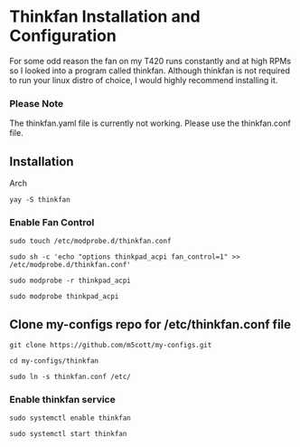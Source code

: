 # Thinkfan Installation and Configuration
For some odd reason the fan on my T420 runs constantly and at high RPMs so I looked into a program called thinkfan. Although thinkfan is not required to run your linux distro of choice, I would highly recommend installing it.

### Please Note
The thinkfan.yaml file is currently not working. Please use the thinkfan.conf file.

## Installation
Arch
```
yay -S thinkfan
```

### Enable Fan Control
```
sudo touch /etc/modprobe.d/thinkfan.conf

sudo sh -c 'echo "options thinkpad_acpi fan_control=1" >> /etc/modprobe.d/thinkfan.conf'

sudo modprobe -r thinkpad_acpi

sudo modprobe thinkpad_acpi
```

## Clone my-configs repo for /etc/thinkfan.conf file
```
git clone https://github.com/m5cott/my-configs.git

cd my-configs/thinkfan

sudo ln -s thinkfan.conf /etc/
```

### Enable thinkfan service
```
sudo systemctl enable thinkfan

sudo systemctl start thinkfan
```

